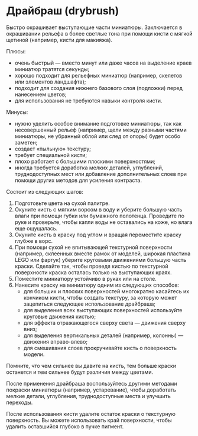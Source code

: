 # Драйбраш (drybrush)

Быстро окрашивает выступающие части миниатюры. Заключается в окрашивании рельефа в более светлые тона при помощи кисти с мягкой щетиной (например, кисти для макияжа).

Плюсы:

- очень быстрый — вместо минут или даже часов на выделение краев миниатюр тратятся секунды;
- хорошо подходит для рельефных миниатюр (например, скелетов или элементов ландшафта);
- подходит для создания нижнего базового слоя (подложки) перед нанесением цветов;
- для использования не требуются навыки контроля кисти.

Минусы:

- нужно уделить особое внимание подготовке миниатюры, так как несовершенный рельеф (например, щели между разными частями миниатюры, не убранный облой или след от опоры) будет особо заметен;
- создает «пыльную» текстуру;
- требует специальной кисти;
- плохо работает с большими плоскими поверхностями;
- иногда требуется доработка мелких деталей, углублений, труднодоступных мест или добавление дополнительных слоев при помощи других методов для усиления контраста.

Состоит из следующих шагов:

1. Подготовьте цвета на сухой палитре.
2. Окуните кисть с мягким ворсом в воду и уберите большую часть влаги при помощи губки или бумажного полотенца. Проведите по руке и проверьте, чтобы капли воды не оставались на коже, но влага еще ощущалась.
3. Окуните кисть в краску под углом и вращая переместите краску глубже в ворс.
4. При помощи сухой не впитывающей текстурной поверхности (например, склеенных вместе рамок от моделей, широкая пластина LEGO или фартук) уберите круговыми движениями большую часть краски. Сделайте так, чтобы проведя кистью по текстурной поверхности краска осталась только на выступающих краях.
5. Поместите миниатюру устойчиво в руках или на столе.
6. Нанесите краску на миниатюру одним из следующих способов:
    - для больших и плоских поверхностей многократно касайтесь их кончиком кисти, чтобы создать текстуру, за которую может зацепиться следующее использование драйбраша;
    - для выделения всех выступающих поверхностей используйте круговые движения кистью;
    - для эффекта отражающегося сверху света — движения сверху вниз;
    - для выделения вертикальных деталей (например, колонны) — движения вправо-влево;
    - для смешивания слоев прокручивайте кисть о поверхность модели.

Помните, что чем сильнее вы давите на кисть, тем больше краски останется и тем сильнее будут различия между цветами.

После применения драйбраша воспользуйтесь другими методами покраски миниатюры (например, устаревание), чтобы доработать мелкие детали, углубления, труднодоступные места и улучшить переходы.

После использования кисти удалите остаток краски о текстурную поверхность. Вы можете использовать край поверхности, чтобы удалить оставшийся глубоко в пучке пигмент.